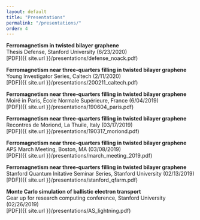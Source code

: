 ```yaml
---
layout: default
title: "Presentations"
permalink: "/presentations/"
order: 4
---
```


**Ferromagnetism in twisted bilayer graphene**  
Thesis Defense, Stanford University (6/23/2020)  
[PDF]({{ site.url }}/presentations/defense_noack.pdf) &nbsp; &nbsp;

**Ferromagnetism near three-quarters filling in twisted bilayer graphene**  
Young Investigator Series, Caltech (2/11/2020)  
[PDF]({{ site.url }}/presentations/200211_caltech.pdf) &nbsp; &nbsp;

**Ferromagnetism near three-quarters filling in twisted bilayer graphene**  
Moiré in Paris, École Normale Supérieure, France (6/04/2019)  
[PDF]({{ site.url }}/presentations/190604_paris.pdf) &nbsp; &nbsp;

**Ferromagnetism near three-quarters filling in twisted bilayer graphene**  
Recontres de Moriond, La Thuile, Italy (03/17/2019)  
[PDF]({{ site.url }}/presentations/190317_moriond.pdf) &nbsp; &nbsp;

**Ferromagnetism near three-quarters filling in twisted bilayer graphene**  
APS March Meeting, Boston, MA (03/08/2019)  
[PDF]({{ site.url }}/presentations/march_meeting_2019.pdf) &nbsp; &nbsp;

**Ferromagnetism near three-quarters filling in twisted bilayer graphene**  
Stanford Quantum Initative Seminar Series, Stanford University (02/13/2019)  
[PDF]({{ site.url }}/presentations/stanford_qfarm.pdf) &nbsp; &nbsp;

**Monte Carlo simulation of ballistic electron transport**  
Gear up for research computing conference, Stanford University (02/26/2019)  
[PDF]({{ site.url }}/presentations/AS_lightning.pdf) &nbsp; &nbsp;